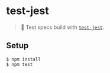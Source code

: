 # test-jest

> :ledger: Test specs build with [`test-jest`](https://facebook.github.io/jest/).

## Setup

```
$ npm install
$ npm test
```

